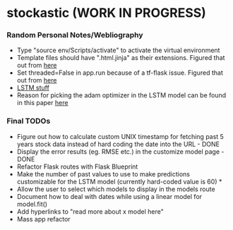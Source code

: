 # stockastic (WORK IN PROGRESS)

<h3>Random Personal Notes/Webliography</h3>

<ul>
  <li>Type "source env/Scripts/activate" to activate the virtual environment</li>
  <li>Template files should have ".html.jinja" as their extensions. Figured that out from <a href = "https://jinja.palletsprojects.com/en/2.11.x/templates/">here</a></li>
  <li>Set threaded=False in app.run because of a tf-flask issue. Figured that out from <a href="https://stackoverflow.com/questions/58015489/flask-and-keras-model-error-thread-local-object-has-no-attribute-value">here</a></li>
  <li><a href="https://towardsdatascience.com/predicting-stock-prices-using-a-keras-lstm-model-4225457f0233">LSTM stuff</a></li>
  <li>Reason for picking the adam optimizer in the LSTM model can be found in this paper <a href="https://dl.acm.org/doi/pdf/10.1145/3374587.3374622">here</a></li>
</ul>

<h3>Final TODOs</h3>

<ul>
  <li>Figure out how to calculate custom UNIX timestamp for fetching past 5 years stock data instead of hard coding the date into the URL - DONE</li>
  <li>Display the error results (eg. RMSE etc.) in the customize model page - DONE</li>
  <li>Refactor Flask routes with Flask Blueprint</li>
  <li>Make the number of past values to use to make predictions customizable for the LSTM model (currently hard-coded value is 60) *</li>
  <li>Allow the user to select which models to display in the models route</li>
  <li>Document how to deal with dates while using a linear model for model.fit()</li>
  <li>Add hyperlinks to "read more about x model here"</li>
  <li>Mass app refactor</li>
</ul>

